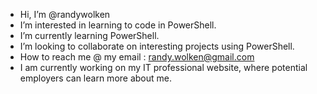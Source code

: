 -  Hi, I’m @randywolken
-  I’m interested in learning to code in PowerShell.
-  I’m currently learning PowerShell.
-  I’m looking to collaborate on interesting projects using PowerShell.
-  How to reach me @ my email : randy.wolken@gmail.com
-  I am currently working on my IT professional website, where potential employers can learn more about me.
<!---
randywolken/randywolken is a ✨ special ✨ repository because its `README.md` (this file) appears on your GitHub profile.
You can click the Preview link to take a look at your changes.
--->
